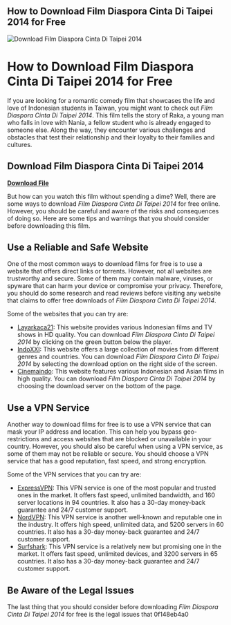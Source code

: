 ## How to Download Film Diaspora Cinta Di Taipei 2014 for Free

 
![Download Film Diaspora Cinta Di Taipei 2014](https://i1.sndcdn.com/artworks-y8Osfb3cw2dD0hh5-xp20RA-t240x240.jpg)

 
# How to Download Film Diaspora Cinta Di Taipei 2014 for Free
 
If you are looking for a romantic comedy film that showcases the life and love of Indonesian students in Taiwan, you might want to check out *Film Diaspora Cinta Di Taipei 2014*. This film tells the story of Raka, a young man who falls in love with Nania, a fellow student who is already engaged to someone else. Along the way, they encounter various challenges and obstacles that test their relationship and their loyalty to their families and cultures.
 
## Download Film Diaspora Cinta Di Taipei 2014


[**Download File**](https://www.google.com/url?q=https%3A%2F%2Furlgoal.com%2F2tKBLO&sa=D&sntz=1&usg=AOvVaw1lAcdF1OoKrp0Uep3nN6bp)

 
But how can you watch this film without spending a dime? Well, there are some ways to download *Film Diaspora Cinta Di Taipei 2014* for free online. However, you should be careful and aware of the risks and consequences of doing so. Here are some tips and warnings that you should consider before downloading this film.
 
## Use a Reliable and Safe Website
 
One of the most common ways to download films for free is to use a website that offers direct links or torrents. However, not all websites are trustworthy and secure. Some of them may contain malware, viruses, or spyware that can harm your device or compromise your privacy. Therefore, you should do some research and read reviews before visiting any website that claims to offer free downloads of *Film Diaspora Cinta Di Taipei 2014*.
 
Some of the websites that you can try are:
 
- [Layarkaca21](https://layarkaca21.vip/film-diaspora-cinta-di-taipei-2014/): This website provides various Indonesian films and TV shows in HD quality. You can download *Film Diaspora Cinta Di Taipei 2014* by clicking on the green button below the player.
- [IndoXXI](https://indoxxi.vip/movie/film-diaspora-cinta-di-taipei-2014/): This website offers a large collection of movies from different genres and countries. You can download *Film Diaspora Cinta Di Taipei 2014* by selecting the download option on the right side of the screen.
- [Cinemaindo](https://cinemaindo.vip/film-diaspora-cinta-di-taipei-2014/): This website features various Indonesian and Asian films in high quality. You can download *Film Diaspora Cinta Di Taipei 2014* by choosing the download server on the bottom of the page.

## Use a VPN Service
 
Another way to download films for free is to use a VPN service that can mask your IP address and location. This can help you bypass geo-restrictions and access websites that are blocked or unavailable in your country. However, you should also be careful when using a VPN service, as some of them may not be reliable or secure. You should choose a VPN service that has a good reputation, fast speed, and strong encryption.
 
Some of the VPN services that you can try are:

- [ExpressVPN](https://www.expressvpn.com/): This VPN service is one of the most popular and trusted ones in the market. It offers fast speed, unlimited bandwidth, and 160 server locations in 94 countries. It also has a 30-day money-back guarantee and 24/7 customer support.
- [NordVPN](https://nordvpn.com/): This VPN service is another well-known and reputable one in the industry. It offers high speed, unlimited data, and 5200 servers in 60 countries. It also has a 30-day money-back guarantee and 24/7 customer support.
- [Surfshark](https://surfshark.com/): This VPN service is a relatively new but promising one in the market. It offers fast speed, unlimited devices, and 3200 servers in 65 countries. It also has a 30-day money-back guarantee and 24/7 customer support.

## Be Aware of the Legal Issues
 
The last thing that you should consider before downloading *Film Diaspora Cinta Di Taipei 2014* for free is the legal issues that
 0f148eb4a0
